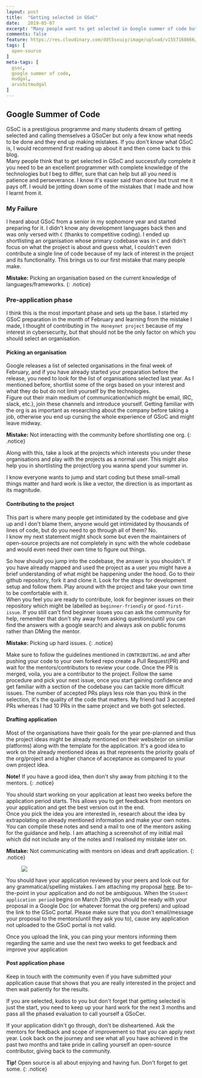 ```yaml
---
layout: post
title:  "Getting selected in GSoC"
date:   2019-05-07
excerpt: "Many people want to get selected in Google summer of code but few of them know how to. Read this to get my experience"
comments: false
feature: https://res.cloudinary.com/ddt5sxuiy/image/upload/v1557168666/blog/gsoc.png
tags: [
  open-source
]
meta-tags: [
  gsoc, 
  google summer of code,
  mudgal, 
  arushitmudgal
]
---
```


## Google Summer of Code

GSoC is a prestigious programme and many students dream of getting selected and calling themselves a GSoCer but only a few know what needs to be done and they end up making mistakes. If you don't know what GSoC is, I would recommend first reading up about it and then come back to this blog.<br/>
Many people think that to get selected in GSoC and successfully complete it you need to be an excellent programmer with complete knowledge of the technologies but I beg to differ, sure that can help but all you need is patience and perseverance. I know it's easier said than done but trust me it pays off.
I would be jotting down some of the mistakes that I made and how I learnt from it.

### My Failure

I heard about GSoC from a senior in my sophomore year and started preparing for it. I didn't know any development languages back then and was only versed with `C` (thanks to competitive coding). I ended up shortlisting an organisation whose primary codebase was in `C` and didn't focus on what the project is about and guess what, I couldn't even contribute a single line of code because of my lack of interest in the project and its functionality. This brings us to our first mistake that many people make. 

**Mistake:** Picking an organisation based on the current knowledge of languages/frameworks.
{: .notice}


### Pre-application phase

I think this is the most important phase and sets up the base. I started my GSoC preparation in the month of February and learning from the mistake I made, I thought of contributing in `The Honeynet project` because of my interest in cybersecurity, but that should not be the only factor on which you should select an organisation.

#### Picking an organisation

Google releases a list of selected organisations in the final week of February, and if you have already started your preparation before the release, you need to look for the list of organisations selected last year. As I mentioned before, shortlist some of the orgs based on your interest and what they do but do not limit yourself by the technologies.<br/>
Figure out their main medium of communication(which might be email, IRC, slack, etc.), join these channels and introduce yourself. Getting familiar with the org is as important as researching about the company before taking a job, otherwise you end up cursing the whole experience of GSoC and might leave midway.

**Mistake:** Not interacting with the community before shortlisting one org.
{: .notice}

Along with this, take a look at the projects which interests you under these organisations and play with the projects as a normal user. This might also help you in shortlisting the project/org you wanna spend your summer in.

I know everyone wants to jump and start coding but these small-small things matter and hard work is like a vector, the direction is as important as its magnitude.

#### Contributing to the project

This part is where many people get intimidated by the codebase and give up and I don't blame them, anyone would get intimidated by thousands of lines of code, but do you need to go through all of them? No.<br/>
I know my next statement might shock some but even the maintainers of open-source projects are not completely in sync with the whole codebase and would even need their own time to figure out things. 

So how should you jump into the codebase, the answer is you shouldn't. If you have already mapped and used the project as a user you might have a brief understanding of what might be happening under the hood.
Go to their github repository, fork it and clone it. Look for the steps for development setup and follow them. Play around with the project and take your own time to be comfortable with it.<br/>
When you feel you are ready to contribute, look for beginner issues on their repository which might be labelled as `beginner-friendly` or `good-first-issue`. If you still can't find beginner issues you can ask the community for help, remember that don't shy away from asking questions(until you can find the answers with a google search) and always ask on public forums rather than DMing the mentor.

**Mistake:** Picking up hard issues.
{: .notice}

Make sure to follow the guidelines mentioned in `CONTRIBUTING.md` and after pushing your code to your own forked repo create a Pull Request(PR) and wait for the mentors/contributors to review your code. 
Once the PR is merged, voila, you are a contributor to the project. Follow the same procedure and pick your next issue, once you start gaining confidence and get familiar with a section of the codebase you can tackle more difficult issues. The number of accepted PRs plays less role than you think in the selection, it's the quality of the code that matters. My friend had 3 accepted PRs whereas I had 10 PRs in the same project and we both got selected.

#### Drafting application

Most of the organisations have their goals for the year pre-planned and thus the project ideas might be already mentioned on their website(or on similiar platforms) along with the template for the application. It's a good idea to work on the already mentioned ideas as that represents the priority goals of the org/project and a higher chance of acceptance as compared to your own project idea.

**Note!** If you have a good idea, then don't shy away from pitching it to the mentors.
{: .notice}

You should start working on your application at least two weeks before the application period starts. This allows you to get feedback from mentors on your application and get the best version out in the end.<br/>
Once you pick the idea you are interested in, research about the idea by extrapolating on already mentioned information and make your own notes. You can compile these notes and send a mail to one of the mentors asking for the guidance and help. I am attaching a screenshot of my initial mail which did not include any of the notes and I realised my mistake later on.

**Mistake:** Not communicating with mentors on ideas and draft application.
{: .notice}

<figure>
  <img src="{{ site.baseurl }}/assets/img/mitmproxy-email.png">
</figure>

You should have your application reviewed by your peers and look out for any grammatical/spelling mistakes. I am attaching my proposal <a href="{{site.baseurl}}/assets/GSoC-Proposal.pdf" target="_blank">here</a>. Be to-the-point in your application and do not be ambiguous. When the `Student application period` begins on March 25th you should be ready with your proposal in a Google Doc (or whatever format the org prefers) and upload the link to the GSoC portal. Please make sure that you don't email/message your proposal to the mentors(until they ask you to), cause any application not uploaded to the GSoC portal is not valid. 

Once you upload the link, you can ping your mentors informing them regarding the same and use the next two weeks to get feedback and improve your application

#### Post application phase

Keep in touch with the community even if you have submitted your application cause that shows that you are really interested in the project and then wait patiently for the results.

If you are selected, kudos to you but don't forget that getting selected is just the start, you need to keep up your hard work for the next 3 months and pass all the phased evaluation to call yourself a GSoCer.

If your application didn't go through, don't be disheartened. Ask the mentors for feedback and scope of improvement so that you can apply next year. Look back on the journey and see what all you have achieved in the past two months and take pride in calling yourself an open-source contributor, giving back to the community.

**Tip!** Open source is all about enjoying and having fun. Don't forget to get some.
{: .notice}



